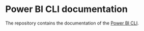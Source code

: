 # Power BI CLI documentation

The repository contains the documentation of the [Power BI CLI](https://powerbi-cli.github.io/).
